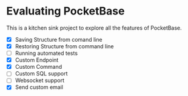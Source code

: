 # Evaluating PocketBase

This is a kitchen sink project to explore all the features of PocketBase.

* [x] Saving Structure from comand line
* [x] Restoring Structure from command line
* [ ] Running automated tests
* [x] Custom Endpoint
* [x] Custom Command
* [ ] Custom SQL support
* [ ] Websocket support
* [x] Send custom email
